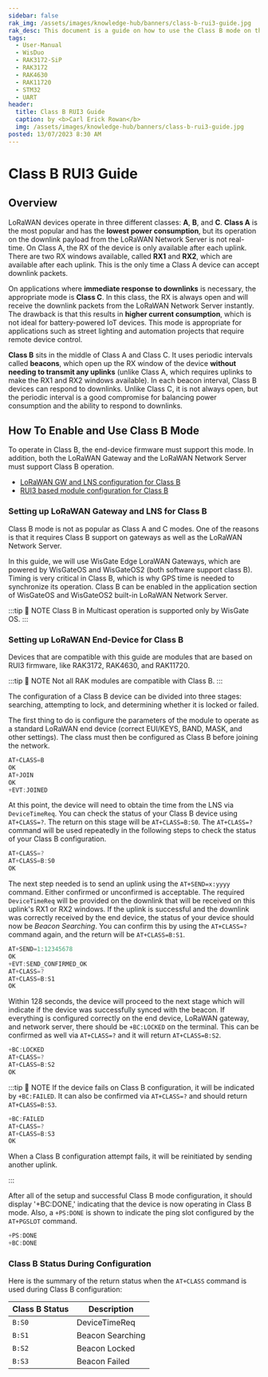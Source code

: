 ```yaml
---
sidebar: false
rak_img: /assets/images/knowledge-hub/banners/class-b-rui3-guide.jpg
rak_desc: This document is a guide on how to use the Class B mode on the WisDuo module with RUI3 firmware.
tags:
  - User-Manual
  - WisDuo
  - RAK3172-SiP
  - RAK3172
  - RAK4630
  - RAK11720
  - STM32
  - UART
header:
  title: Class B RUI3 Guide
  caption: by <b>Carl Erick Rowan</b>
  img: /assets/images/knowledge-hub/banners/class-b-rui3-guide.jpg
posted: 13/07/2023 8:30 AM
---
```


# Class B RUI3 Guide

## Overview

LoRaWAN devices operate in three different classes: **A**, **B**, and **C**. **Class A** is the most popular and has the **lowest power consumption**, but its operation on the downlink payload from the LoRaWAN Network Server is not real-time. On Class A, the RX of the device is only available after each uplink. There are two RX windows available, called **RX1** and **RX2**, which are available after each uplink. This is the only time a Class A device can accept downlink packets.

On applications where **immediate response to downlinks** is necessary, the appropriate mode is **Class C**. In this class, the RX is always open and will receive the downlink packets from the LoRaWAN Network Server instantly. The drawback is that this results in **higher current consumption**, which is not ideal for battery-powered IoT devices. This mode is appropriate for applications such as street lighting and automation projects that require remote device control.

**Class B** sits in the middle of Class A and Class C. It uses periodic intervals called **beacons**, which open up the RX window of the device **without needing to transmit any uplinks** (unlike Class A, which requires uplinks to make the RX1 and RX2 windows available). In each beacon interval, Class B devices can respond to downlinks. Unlike Class C, it is not always open, but the periodic interval is a good compromise for balancing power consumption and the ability to respond to downlinks.

## How To Enable and Use Class B Mode

To operate in Class B, the end-device firmware must support this mode. In addition, both the LoRaWAN Gateway and the LoRaWAN Network Server must support Class B operation.

- [LoRaWAN GW and LNS configuration for Class B](/Knowledge-Hub/Learn/Class-B-RUI3-Guide/#setting-up-lorawan-gateway-for-class-b)
- [RUI3 based module configuration for Class B](/Knowledge-Hub/Learn/Class-B-RUI3-Guide/#setting-up-lorawan-end-device-for-class-b)

### Setting up LoRaWAN Gateway and LNS for Class B

Class B mode is not as popular as Class A and C modes. One of the reasons is that it requires Class B support on gateways as well as the LoRaWAN Network Server.

In this guide, we will use WisGate Edge LoraWAN Gateways, which are powered by WisGateOS and WisGateOS2 (both software support class B). Timing is very critical in Class B, which is why GPS time is needed to synchronize its operation. Class B can be enabled in the application section of WisGateOS and WisGateOS2 built-in LoRaWAN Network Server.

<rk-img
  src="/assets/images/knowledge-hub/learn/class-b-rui3-guide/wisgate_os.png"
  width="100%"
  caption="WisGate OS Class B Configuration"
/>

<rk-img
  src="/assets/images/knowledge-hub/learn/class-b-rui3-guide/wisgate_os2.png"
  width="100%"
  caption="WisGate OS 2 Class B Configuration"
/>

:::tip 📝 NOTE
Class B in Multicast operation is supported only by WisGate OS.
:::

### Setting up LoRaWAN End-Device for Class B

Devices that are compatible with this guide are modules that are based on RUI3 firmware, like RAK3172, RAK4630, and RAK11720.

:::tip 📝 NOTE
Not all RAK modules are compatible with Class B.
:::

The configuration of a Class B device can be divided into three stages: searching, attempting to lock, and determining whether it is locked or failed.

The first thing to do is configure the parameters of the module to operate as a standard LoRaWAN end device (correct EUI/KEYS, BAND, MASK, and other settings). The class must then be configured as Class B before joining the network.

```c
AT+CLASS=B
OK
AT+JOIN
OK
+EVT:JOINED
```

At this point, the device will need to obtain the time from the LNS via `DeviceTimeReq`. You can check the status of your Class B device using `AT+CLASS=?`. The return on this stage will be `AT+CLASS=B:S0`. The `AT+CLASS=?` command will be used repeatedly in the following steps to check the status of your Class B configuration.

```c
AT+CLASS=?
AT+CLASS=B:S0
OK
```

The next step needed is to send an uplink using the `AT+SEND=x:yyyy` command. Either confirmed or unconfirmed is acceptable. The required `DeviceTimeReq` will be provided on the downlink that will be received on this uplink's RX1 or RX2 windows. If the uplink is successful and the downlink was correctly received by the end device, the status of your device should now be *Beacon Searching*. You can confirm this by using the `AT+CLASS=?` command again, and the return will be `AT+CLASS=B:S1`.

```c
AT+SEND=1:12345678
OK
+EVT:SEND_CONFIRMED_OK
AT+CLASS=?
AT+CLASS=B:S1
OK
```

Within 128 seconds, the device will proceed to the next stage which will indicate if the device was successfully synced with the beacon. If everything is configured correctly on the end device, LoRaWAN gateway, and network server, there should be `+BC:LOCKED` on the terminal. This can be confirmed as well via `AT+CLASS=?` and it will return `AT+CLASS=B:S2`.

```c
+BC:LOCKED
AT+CLASS=?
AT+CLASS=B:S2
OK
```

:::tip 📝 NOTE
If the device fails on Class B configuration, it will be indicated by `+BC:FAILED`. It can also be confirmed via `AT+CLASS=?` and should return `AT+CLASS=B:S3`.

```c
+BC:FAILED
AT+CLASS=?
AT+CLASS=B:S3
OK
```
When a Class B configuration attempt fails, it will be reinitiated by sending another uplink.

:::

After all of the setup and successful Class B mode configuration, it should display '+BC:DONE,' indicating that the device is now operating in Class B mode. Also, a `+PS:DONE` is shown to indicate the ping slot configured by the `AT+PGSLOT` command.

```c
+PS:DONE
+BC:DONE
```

### Class B Status During Configuration

Here is the summary of the return status when the `AT+CLASS` command is used during Class B configuration:

| Class B Status | Description      |
| -------------- | ---------------- |
| `B:S0`         | DeviceTimeReq    |
| `B:S1`         | Beacon Searching |
| `B:S2`         | Beacon Locked    |
| `B:S3`         | Beacon Failed    |